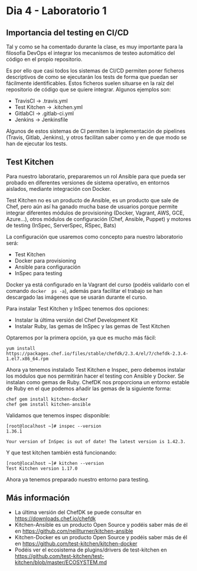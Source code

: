 # Dia 4 - Laboratorio 1

## Importancia del testing en CI/CD

Tal y como se ha comentado durante la clase, es muy importante para la filosofia DevOps
el integrar los mecanismos de testeo automático del código en el propio repositorio.

Es por ello que casi todos los sistemas de CI/CD permiten poner ficheros descriptivos de 
como se ejecutarán los tests de forma que puedan ser fácilmente identificables. Estos 
ficheros suelen situarse en la raíz del repositorio de código que se quiere integrar. 
Algunos ejemplos son:

- TravisCI -> .travis.yml
- Test Kitchen -> .kitchen.yml
- GitlabCI -> .gitlab-ci.yml
- Jenkins -> Jenkinsfile

Algunos de estos sistemas de CI permiten la implementación de pipelines (Travis, Gitlab, 
Jenkins), y otros facilitan saber como y en de que modo se han de ejecutar los tests.

## Test Kitchen

Para nuestro laboratario, prepararemos un rol Ansible para que pueda ser probado en diferentes
versiones de sistema operativo, en entornos aislados, mediante integración con Docker.

Test Kitchen no es un producto de Ansible, es un producto que sale de Chef, pero aún así ha ganado
mucha base de usuarios porque permite integrar diferentes módulos de provisioning (Docker, Vagrant,
AWS, GCE, Azure...), otros módulos de configuración (Chef, Ansible, Puppet) y motores de testing
(InSpec, ServerSpec, RSpec, Bats)

La configuración que usaremos como concepto para nuestro laboratorio será:
- Test Kitchen
- Docker para provisioning
- Ansible para configuración
- InSpec para testing

Docker ya está configurado en la Vagrant del curso (podéis validarlo con el comando ```docker 
ps -a```), además para facilitar el trabajo se han descargado las imágenes que se usarán
durante el curso.

Para instalar Test Kitchen y InSpec tenemos dos opciones:
- Instalar la última versión del Chef Development Kit
- Instalar Ruby, las gemas de InSpec y las gemas de Test Kitchen

Optaremos por la primera opción, ya que es mucho más fácil:

```yum install https://packages.chef.io/files/stable/chefdk/2.3.4/el/7/chefdk-2.3.4-1.el7.x86_64.rpm```

Ahora ya tenemos instalado Test Kitchen e Inspec, pero debemos instalar los módulos que nos permitirán 
hacer el testing con Ansible y Docker. Se instalan como gemas de Ruby. ChefDK nos proporciona un entorno
estable de Ruby en el que podemos añadir las gemas de la siguiente forma:

```
chef gem install kitchen-docker
chef gem install kitchen-ansible
```

Validamos que tenemos inspec disponible:

```text
[root@localhost ~]# inspec --version
1.36.1

Your version of InSpec is out of date! The latest version is 1.42.3.
```

Y que test kitchen también está funcionando:

```text
[root@localhost ~]# kitchen --version
Test Kitchen version 1.17.0
```

Ahora ya tenemos preparado nuestro entorno para testing.


## Más información

- La última versión del ChefDK se puede consultar en https://downloads.chef.io/chefdk
- Kitchen-Ansible es un producto Open Source y podéis saber más de él en https://github.com/neillturner/kitchen-ansible
- Kitchen-Docker es un producto Open Source y podéis saber más de él en https://github.com/test-kitchen/kitchen-docker
- Podéis ver el ecosistema de plugins/drivers de test-kitchen en 
https://github.com/test-kitchen/test-kitchen/blob/master/ECOSYSTEM.md